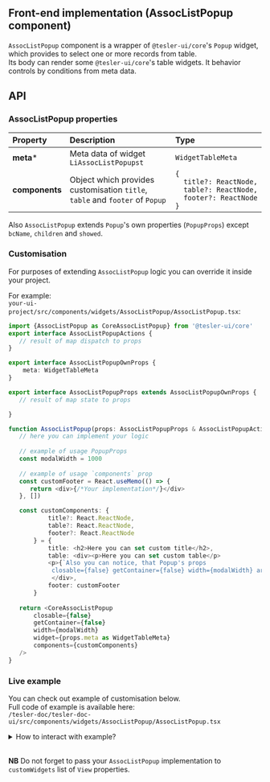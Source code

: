 ## Front-end implementation (AssocListPopup component)

`AssocListPopup` component is a wrapper of `@tesler-ui/core`'s `Popup` widget, which provides to select one or more records from table.  
Its body can render some `@tesler-ui/core`'s table widgets. It behavior controls by conditions from meta data.  

## API

### AssocListPopup properties

|  Property |  Description | Type  |
|:---|:---|:---|
| **meta***  | Meta data of widget `LiAssocListPopupst`  | `WidgetTableMeta` |
| **components**  | Object which provides customisation `title`, `table` and `footer` of `Popup` | <code>{<br/>&nbsp;&nbsp;title?:&nbsp;ReactNode,<br/>&nbsp;&nbsp;table?:&nbsp;ReactNode,<br/>&nbsp;&nbsp;footer?:&nbsp;ReactNode<br/>}</code>  |
 
 Also `AssocListPopup` extends `Popup`'s own properties (`PopupProps`) except `bcName`, `children` and `showed`. 
 
 ### Customisation
 
 For purposes of extending `AssocListPopup` logic you can override it inside your project.
 
 For example:  
 `your-ui-project/src/components/widgets/AssocListPopup/AssocListPopup.tsx`:
 ```typescript
 import {AssocListPopup as CoreAssocListPopup} from '@tesler-ui/core'
 export interface AssocListPopupActions {
    // result of map dispatch to props
 }
 
 export interface AssocListPopupOwnProps {
     meta: WidgetTableMeta
 }
 
 export interface AssocListPopupProps extends AssocListPopupOwnProps {
    // result of map state to props

 }
 
 function AssocListPopup(props: AssocListPopupProps & AssocListPopupActions) {
    // here you can implement your logic
    
    // example of usage PopupProps
    const modalWidth = 1000 
    
    // example of usage `components` prop
    const customFooter = React.useMemo(() => {
       return <div>{/*Your implementation*/}</div>
    }, [])

    const customComponents: {
            title?: React.ReactNode,
            table?: React.ReactNode,
            footer?: React.ReactNode
        } = {
            title: <h2>Here you can set custom title</h2>,
            table: <div><p>Here you can set custom table</p>
            <p>{`Also you can notice, that Popup's props
             closable={false} getContainer={false} width={modalWidth} are passed to CoreAssocListPopup`}</p>
             </div>,
            footer: customFooter
        }
    
    return <CoreAssocListPopup
        closable={false}
        getContainer={false}
        width={modalWidth}
        widget={props.meta as WidgetTableMeta}
        components={customComponents}
    />
 }

```
### Live example

You can check out example of customisation below.  
Full code of example is available here:  
`/tesler-doc/tesler-doc-ui/src/components/widgets/AssocListPopup/AssocListPopup.tsx`  
<details>
<summary>How to interact with example?</summary>
<br>
Click on 'Create', then click on 'folder' icon.
</details>
<br/>

**NB** Do not forget to pass your `AssocListPopup` implementation to `customWidgets` list of `View` properties.
